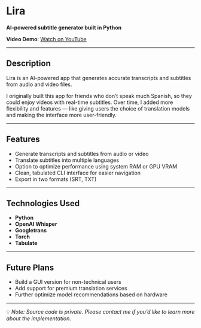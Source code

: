 # Lira  
**AI-powered subtitle generator built in Python**  

**Video Demo**: [Watch on YouTube](https://youtu.be/FY9LdKWlSpk?si=EVkbCXQ98N_qQrHT)

---

## Description  
Lira is an AI-powered app that generates accurate transcripts and subtitles from audio and video files.  

I originally built this app for friends who don’t speak much Spanish, so they could enjoy videos with real-time subtitles. Over time, I added more flexibility and features — like giving users the choice of translation models and making the interface more user-friendly.  

---

## Features  
- Generate transcripts and subtitles from audio or video  
- Translate subtitles into multiple languages  
- Option to optimize performance using system RAM or GPU VRAM  
- Clean, tabulated CLI interface for easier navigation  
- Export in two formats (SRT, TXT)  

---

## Technologies Used  
- **Python**  
- **OpenAI Whisper**  
- **Googletrans**  
- **Torch**  
- **Tabulate**  

---

## Future Plans  
- Build a GUI version for non-technical users  
- Add support for premium translation services  
- Further optimize model recommendations based on hardware  

---

💡 *Note: Source code is private. Please contact me if you’d like to learn more about the implementation.*  
